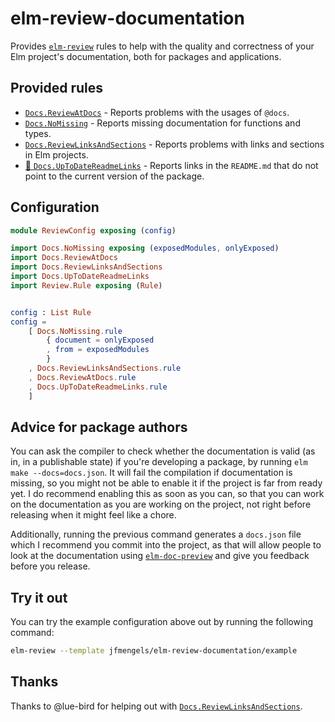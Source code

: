 # elm-review-documentation

Provides [`elm-review`](https://package.elm-lang.org/packages/jfmengels/elm-review/latest/) rules to help with the
quality and correctness of your Elm project's documentation, both for packages and applications.


## Provided rules

- [`Docs.ReviewAtDocs`](https://package.elm-lang.org/packages/jfmengels/elm-review-documentation/2.0.2/Docs-ReviewAtDocs/) - Reports problems with the usages of `@docs`.
- [`Docs.NoMissing`](https://package.elm-lang.org/packages/jfmengels/elm-review-documentation/2.0.2/Docs-NoMissing/) - Reports missing documentation for functions and types.
- [`Docs.ReviewLinksAndSections`](https://package.elm-lang.org/packages/jfmengels/elm-review-documentation/2.0.2/Docs-ReviewLinksAndSections/) - Reports problems with links and sections in Elm projects.
- [🔧 `Docs.UpToDateReadmeLinks`](https://package.elm-lang.org/packages/jfmengels/elm-review-documentation/2.0.2/Docs-UpToDateReadmeLinks/ "Provides automatic fixes") - Reports links in the `README.md` that do not point to the current version of the package.

## Configuration

```elm
module ReviewConfig exposing (config)

import Docs.NoMissing exposing (exposedModules, onlyExposed)
import Docs.ReviewAtDocs
import Docs.ReviewLinksAndSections
import Docs.UpToDateReadmeLinks
import Review.Rule exposing (Rule)


config : List Rule
config =
    [ Docs.NoMissing.rule
        { document = onlyExposed
        , from = exposedModules
        }
    , Docs.ReviewLinksAndSections.rule
    , Docs.ReviewAtDocs.rule
    , Docs.UpToDateReadmeLinks.rule
    ]
```

## Advice for package authors

You can ask the compiler to check whether the documentation is valid (as in, in a publishable state) if you're developing a package, by running `elm make --docs=docs.json`.
It will fail the compilation if documentation is missing, so you might not be able to enable it if the project is
far from ready yet. I do recommend enabling this as soon as you can, so that you can work on the documentation as you are
working on the project, not right before releasing when it might feel like a chore.

Additionally, running the previous command generates a `docs.json` file which I recommend you commit into the project, as
that will allow people to look at the documentation using [`elm-doc-preview`](https://elm-doc-preview.netlify.app/) and
give you feedback before you release.

## Try it out

You can try the example configuration above out by running the following command:

```bash
elm-review --template jfmengels/elm-review-documentation/example
```

## Thanks

Thanks to @lue-bird for helping out with [`Docs.ReviewLinksAndSections`](https://package.elm-lang.org/packages/jfmengels/elm-review-documentation/2.0.2/Docs-ReviewLinksAndSections/).
